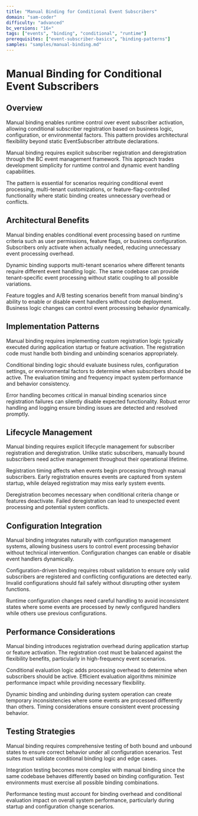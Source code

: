 ```yaml
---
title: "Manual Binding for Conditional Event Subscribers"
domain: "sam-coder"
difficulty: "advanced"
bc_versions: "16+"
tags: ["events", "binding", "conditional", "runtime"]
prerequisites: ["event-subscriber-basics", "binding-patterns"]
samples: "samples/manual-binding.md"
---
```

# Manual Binding for Conditional Event Subscribers

## Overview

Manual binding enables runtime control over event subscriber activation, allowing conditional subscriber registration based on business logic, configuration, or environmental factors. This pattern provides architectural flexibility beyond static EventSubscriber attribute declarations.

Manual binding requires explicit subscriber registration and deregistration through the BC event management framework. This approach trades development simplicity for runtime control and dynamic event handling capabilities.

The pattern is essential for scenarios requiring conditional event processing, multi-tenant customizations, or feature-flag-controlled functionality where static binding creates unnecessary overhead or conflicts.

## Architectural Benefits

Manual binding enables conditional event processing based on runtime criteria such as user permissions, feature flags, or business configuration. Subscribers only activate when actually needed, reducing unnecessary event processing overhead.

Dynamic binding supports multi-tenant scenarios where different tenants require different event handling logic. The same codebase can provide tenant-specific event processing without static coupling to all possible variations.

Feature toggles and A/B testing scenarios benefit from manual binding's ability to enable or disable event handlers without code deployment. Business logic changes can control event processing behavior dynamically.

## Implementation Patterns

Manual binding requires implementing custom registration logic typically executed during application startup or feature activation. The registration code must handle both binding and unbinding scenarios appropriately.

Conditional binding logic should evaluate business rules, configuration settings, or environmental factors to determine when subscribers should be active. The evaluation timing and frequency impact system performance and behavior consistency.

Error handling becomes critical in manual binding scenarios since registration failures can silently disable expected functionality. Robust error handling and logging ensure binding issues are detected and resolved promptly.

## Lifecycle Management

Manual binding requires explicit lifecycle management for subscriber registration and deregistration. Unlike static subscribers, manually bound subscribers need active management throughout their operational lifetime.

Registration timing affects when events begin processing through manual subscribers. Early registration ensures events are captured from system startup, while delayed registration may miss early system events.

Deregistration becomes necessary when conditional criteria change or features deactivate. Failed deregistration can lead to unexpected event processing and potential system conflicts.

## Configuration Integration

Manual binding integrates naturally with configuration management systems, allowing business users to control event processing behavior without technical intervention. Configuration changes can enable or disable event handlers dynamically.

Configuration-driven binding requires robust validation to ensure only valid subscribers are registered and conflicting configurations are detected early. Invalid configurations should fail safely without disrupting other system functions.

Runtime configuration changes need careful handling to avoid inconsistent states where some events are processed by newly configured handlers while others use previous configurations.

## Performance Considerations

Manual binding introduces registration overhead during application startup or feature activation. The registration cost must be balanced against the flexibility benefits, particularly in high-frequency event scenarios.

Conditional evaluation logic adds processing overhead to determine when subscribers should be active. Efficient evaluation algorithms minimize performance impact while providing necessary flexibility.

Dynamic binding and unbinding during system operation can create temporary inconsistencies where some events are processed differently than others. Timing considerations ensure consistent event processing behavior.

## Testing Strategies

Manual binding requires comprehensive testing of both bound and unbound states to ensure correct behavior under all configuration scenarios. Test suites must validate conditional binding logic and edge cases.

Integration testing becomes more complex with manual binding since the same codebase behaves differently based on binding configuration. Test environments must exercise all possible binding combinations.

Performance testing must account for binding overhead and conditional evaluation impact on overall system performance, particularly during startup and configuration change scenarios.